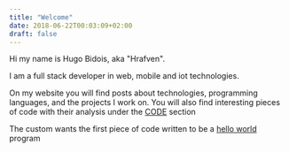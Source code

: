 ```yaml
---
title: "Welcome"
date: 2018-06-22T00:03:09+02:00
draft: false
---
```


Hi my name is Hugo Bidois, aka "Hrafven".

I am a full stack developer in web, mobile and iot technologies.

On my website you will find posts about technologies, programming languages, and the projects I work on.
You will also find interesting pieces of code with their analysis under the [CODE](/code/) section

The custom wants the first piece of code written to be a [hello world](/code/hello_world/) program